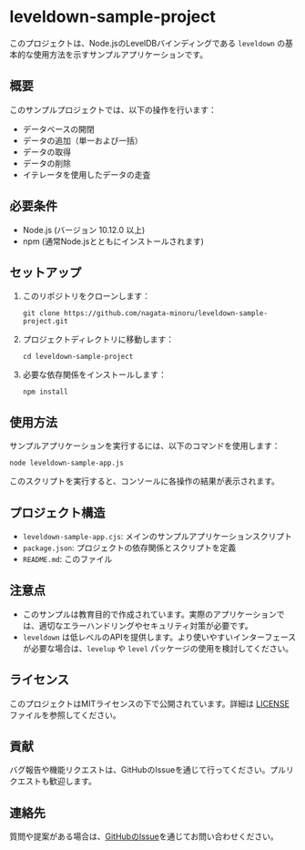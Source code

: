 # leveldown-sample-project

このプロジェクトは、Node.jsのLevelDBバインディングである `leveldown` の基本的な使用方法を示すサンプルアプリケーションです。

## 概要

このサンプルプロジェクトでは、以下の操作を行います：

- データベースの開閉
- データの追加（単一および一括）
- データの取得
- データの削除
- イテレータを使用したデータの走査

## 必要条件

- Node.js (バージョン 10.12.0 以上)
- npm (通常Node.jsとともにインストールされます)

## セットアップ

1. このリポジトリをクローンします：

   ```
   git clone https://github.com/nagata-minoru/leveldown-sample-project.git
   ```

2. プロジェクトディレクトリに移動します：

   ```
   cd leveldown-sample-project
   ```

3. 必要な依存関係をインストールします：

   ```
   npm install
   ```

## 使用方法

サンプルアプリケーションを実行するには、以下のコマンドを使用します：

```
node leveldown-sample-app.js
```

このスクリプトを実行すると、コンソールに各操作の結果が表示されます。

## プロジェクト構造

- `leveldown-sample-app.cjs`: メインのサンプルアプリケーションスクリプト
- `package.json`: プロジェクトの依存関係とスクリプトを定義
- `README.md`: このファイル

## 注意点

- このサンプルは教育目的で作成されています。実際のアプリケーションでは、適切なエラーハンドリングやセキュリティ対策が必要です。
- `leveldown` は低レベルのAPIを提供します。より使いやすいインターフェースが必要な場合は、`levelup` や `level` パッケージの使用を検討してください。

## ライセンス

このプロジェクトはMITライセンスの下で公開されています。詳細は [LICENSE](LICENSE) ファイルを参照してください。

## 貢献

バグ報告や機能リクエストは、GitHubのIssueを通じて行ってください。プルリクエストも歓迎します。

## 連絡先

質問や提案がある場合は、[GitHubのIssue](https://github.com/yourusername/leveldown-sample-project/issues)を通じてお問い合わせください。
